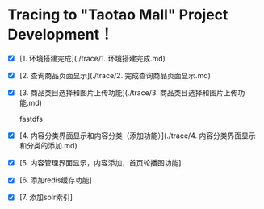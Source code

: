 # Tracing to "Taotao Mall" Project Development！

- [x] [1. 环境搭建完成](./trace/1. 环境搭建完成.md)

- [x] [2. 查询商品页面显示](./trace/2. 完成查询商品页面显示.md)

- [x] [3. 商品类目选择和图片上传功能](./trace/3. 商品类目选择和图片上传功能.md)

  fastdfs

- [x] [4. 内容分类界面显示和内容分类（添加功能）](./trace/4. 内容分类界面显示和分类的添加.md)

- [x] [5. 内容管理界面显示，内容添加，首页轮播图功能]

- [x] [6. 添加redis缓存功能]

- [x] [7. 添加solr索引]

